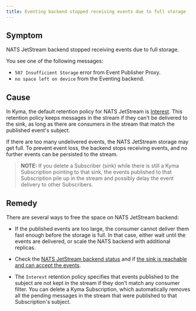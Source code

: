 ```yaml
---
title: Eventing backend stopped receiving events due to full storage
---
```


## Symptom

NATS JetStream backend stopped receiving events due to full storage.

You see one of the following messages:
- `507 Insufficient Storage` error from Event Publisher Proxy.
- `no space left on device` from the Eventing backend.

## Cause

In Kyma, the default retention policy for NATS JetStream is [Interest](https://docs.nats.io/using-nats/developer/develop_jetstream/model_deep_dive).
This retention policy keeps messages in the stream if they can't be delivered to the sink, as long as there are consumers in the stream that match the published event's subject.

If there are too many undelivered events, the NATS JetStream storage may get full.
To prevent event loss, the backend stops receiving events, and no further events can be persisted to the stream.

> **NOTE:** If you delete a Subscriber (sink) while there is still a Kyma Subscription pointing to that sink, the events published to that Subscription pile up in the stream and possibly delay the event delivery to other Subscribers.

## Remedy

There are several ways to free the space on NATS JetStream backend:

- If the published events are too large, the consumer cannot deliver them fast enough before the storage is full.
  In that case, either wait until the events are delivered, or scale the NATS backend with additional replicas.


- Check the [NATS JetStream backend status](evnt-01-eventing-troubleshooting.md#step-6-check-nats-jetstream-status) and if [the sink is reachable and can accept the events](evnt-01-eventing-troubleshooting.md#step-5-check-if-the-subscription-sink-is-healthy).


- The `Interest` retention policy specifies that events published to the subject are not kept in the stream if they don't match any consumer filter.
  You can delete a Kyma Subscription, which automatically removes all the pending messages in the stream that were published to that Subscription's subject. 
